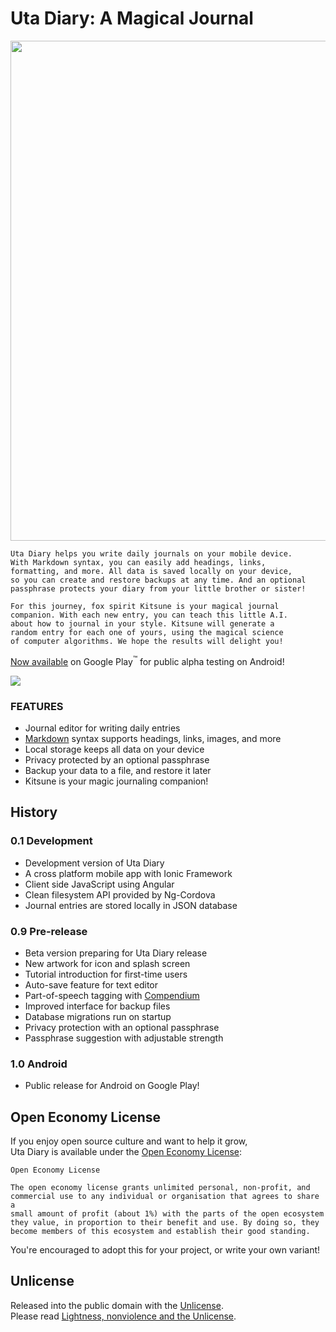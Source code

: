 
# Uta Diary: A Magical Journal

<img src="https://qualiabyte.github.io/images/uta-diary.svg" width="800px" height="auto">

```
Uta Diary helps you write daily journals on your mobile device.
With Markdown syntax, you can easily add headings, links,
formatting, and more. All data is saved locally on your device,
so you can create and restore backups at any time. And an optional
passphrase protects your diary from your little brother or sister!

For this journey, fox spirit Kitsune is your magical journal
companion. With each new entry, you can teach this little A.I.
about how to journal in your style. Kitsune will generate a
random entry for each one of yours, using the magical science
of computer algorithms. We hope the results will delight you!
```

[Now available](https://play.google.com/apps/testing/com.ionicframework.utanikki207884) on Google Play<sup>™</sup> for public alpha testing on Android!

<a href="https://play.google.com/apps/testing/com.ionicframework.utanikki207884">
  <img src="https://play.google.com/intl/en_us/badges/images/badge_new.png">
</a>

### FEATURES

+ Journal editor for writing daily entries
+ [Markdown][Markdown] syntax supports headings, links, images, and more
+ Local storage keeps all data on your device
+ Privacy protected by an optional passphrase
+ Backup your data to a file, and restore it later
+ Kitsune is your magic journaling companion!

[Markdown]: https://en.wikipedia.org/wiki/Markdown

## History

### 0.1 Development

+ Development version of Uta Diary
+ A cross platform mobile app with Ionic Framework
+ Client side JavaScript using Angular
+ Clean filesystem API provided by Ng-Cordova
+ Journal entries are stored locally in JSON database

### 0.9 Pre-release

+ Beta version preparing for Uta Diary release
+ New artwork for icon and splash screen
+ Tutorial introduction for first-time users
+ Auto-save feature for text editor
+ Part-of-speech tagging with [Compendium](https://github.com/Ulflander/compendium-js)
+ Improved interface for backup files
+ Database migrations run on startup
+ Privacy protection with an optional passphrase
+ Passphrase suggestion with adjustable strength

### 1.0 Android

+ Public release for Android on Google Play!

## Open Economy License

If you enjoy open source culture and want to help it grow,  
Uta Diary is available under the [Open Economy License](https://www.youtube.com/watch?v=dvtehQIJGZU):

```
Open Economy License

The open economy license grants unlimited personal, non-profit, and
commercial use to any individual or organisation that agrees to share a
small amount of profit (about 1%) with the parts of the open ecosystem
they value, in proportion to their benefit and use. By doing so, they
become members of this ecosystem and establish their good standing.
```

You're encouraged to adopt this for your project, or write your own variant!

## Unlicense

Released into the public domain with the [Unlicense](http://unlicense.org/).  
Please read [Lightness, nonviolence and the Unlicense](http://adrianshort.org/lightness-nonviolence-unlicense/).
